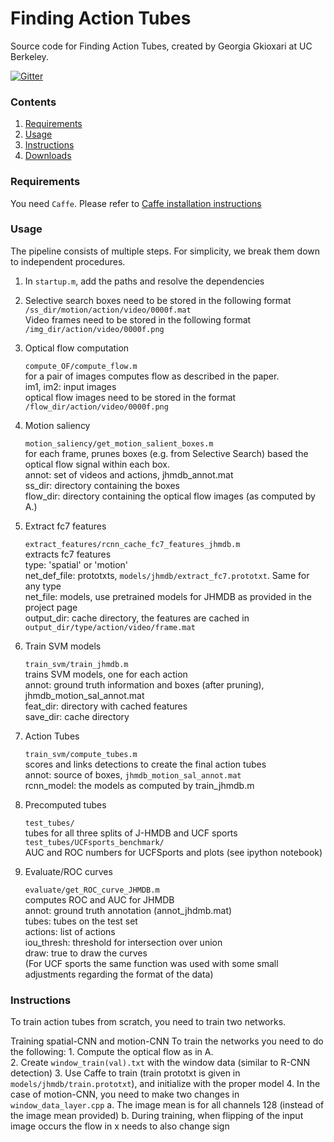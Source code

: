 # Finding Action Tubes

Source code for Finding Action Tubes, created by Georgia Gkioxari at UC Berkeley.

[![Gitter](https://badges.gitter.im/gkioxari/ActionTubes.svg)](https://gitter.im/gkioxari/ActionTubes?utm_source=badge&utm_medium=badge&utm_campaign=pr-badge)

### Contents
1. [Requirements](#requirements)
2. [Usage](#usage)
3. [Instructions](#instructions)
4. [Downloads](#downloads)

### Requirements

You need `Caffe`. Please refer to [Caffe 	installation instructions](http://caffe.berkeleyvision.org/installation.html)

### Usage

The pipeline consists of multiple steps. For simplicity, we break them down to independent procedures. 

1. In `startup.m`, add the paths and resolve the dependencies

2. Selective search boxes need to be stored in the following format  
	   `/ss_dir/motion/action/video/0000f.mat`  
	Video frames need to be stored in the following format  
	   `/img_dir/action/video/0000f.png`

3. Optical flow computation

    `compute_OF/compute_flow.m`  
       for a pair of images computes flow as described in the paper.  
          im1, im2: input images  
          optical flow images need to be stored in the format  
          `/flow_dir/action/video/0000f.png`

4. Motion saliency

    `motion_saliency/get_motion_salient_boxes.m`  
        for each frame, prunes boxes (e.g. from Selective Search) based the optical flow signal within each box.  
           annot: set of videos and actions, jhmdb_annot.mat  
           ss_dir: directory containing the boxes  
           flow_dir: directory containing the optical flow images (as computed by A.)

5. Extract fc7 features

    `extract_features/rcnn_cache_fc7_features_jhmdb.m`  
        extracts fc7 features  
        	 type: 'spatial' or 'motion'  
        	 net_def_file: prototxts, `models/jhmdb/extract_fc7.prototxt`. Same for any type  
        	 net_file: models, use pretrained models for JHMDB as provided in the project page  
        	 output_dir: cache directory, the features are cached in `output_dir/type/action/video/frame.mat` 

6. Train SVM models

	`train_svm/train_jhmdb.m`  
		 trains SVM models, one for each action  
		    annot: ground truth information and boxes (after pruning), jhmdb_motion_sal_annot.mat  
			  feat_dir: directory with cached features  
			  save_dir: cache directory

7. Action Tubes

	`train_svm/compute_tubes.m`  
		 scores and links detections to create the final action tubes  
			 annot: source of boxes, `jhmdb_motion_sal_annot.mat`  
			 rcnn_model: the models as computed by train_jhmdb.m

8. Precomputed tubes

	`test_tubes/`  
	   tubes for all three splits of J-HMDB and UCF sports  
	`test_tubes/UCFsports_benchmark/`  
	   AUC and ROC numbers for UCFSports and plots (see ipython notebook)

9. Evaluate/ROC curves

	`evaluate/get_ROC_curve_JHMDB.m`  
		 computes ROC and AUC for JHMDB  
			  annot: ground truth annotation (annot_jhdmb.mat)  
			  tubes: tubes on the test set  
			  actions: list of actions  
			  iou_thresh: threshold for intersection over union  
			  draw: true to draw the curves  
	(For UCF sports the same function was used with some small adjustments regarding the format of the data)


### Instructions

To train action tubes from scratch, you need to train two networks. 

Training spatial-CNN and motion-CNN
	To train the networks you need to do the following:
		1. Compute the optical flow as in A.		
		2. Create `window_train(val).txt` with the window data (similar to R-CNN detection)
		3. Use Caffe to train (train prototxt is given in `models/jhmdb/train.prototxt`), and initialize with the proper model
		4. In the case of motion-CNN, you need to make two changes in `window_data_layer.cpp`
			a. The image mean is for all channels 128 (instead of the image mean provided)
			b. During training, when flipping of the input image occurs the flow in x needs to also change sign

